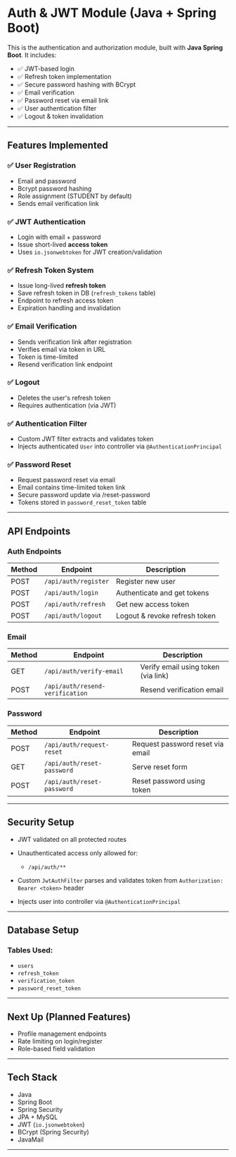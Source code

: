 
# Auth & JWT Module (Java + Spring Boot)

This is the authentication and authorization module, built with **Java Spring Boot**. It includes:

* ✅ JWT-based login
* ✅ Refresh token implementation
* ✅ Secure password hashing with BCrypt
* ✅ Email verification
* ✅ Password reset via email link
* ✅ User authentication filter
* ✅ Logout & token invalidation

---

##  Features Implemented

### ✅ User Registration

* Email and password
* Bcrypt password hashing
* Role assignment (STUDENT by default)
* Sends email verification link

### ✅ JWT Authentication

* Login with email + password
* Issue short-lived **access token**
* Uses `io.jsonwebtoken` for JWT creation/validation

### ✅ Refresh Token System

* Issue long-lived **refresh token**
* Save refresh token in DB (`refresh_tokens` table)
* Endpoint to refresh access token
* Expiration handling and invalidation

### ✅ Email Verification

* Sends verification link after registration
* Verifies email via token in URL
* Token is time-limited
* Resend verification link endpoint

### ✅ Logout

* Deletes the user's refresh token
* Requires authentication (via JWT)

### ✅ Authentication Filter

* Custom JWT filter extracts and validates token
* Injects authenticated `User` into controller via `@AuthenticationPrincipal`

### ✅ Password Reset

* Request password reset via email
* Email contains time-limited token link
* Secure password update via /reset-password
* Tokens stored in `password_reset_token` table

---

##  API Endpoints

###  Auth Endpoints

| Method | Endpoint                        | Description                         |
|--------|---------------------------------|-------------------------------------|
| POST   | `/api/auth/register`            | Register new user                   |
| POST   | `/api/auth/login`               | Authenticate and get tokens         |
| POST   | `/api/auth/refresh`             | Get new access token                |
| POST   | `/api/auth/logout`              | Logout & revoke refresh token       |


###  Email

| Method | Endpoint                        | Description                         |
|--------|---------------------------------|-------------------------------------|
| GET    | `/api/auth/verify-email`        | Verify email using token (via link) |
| POST   | `/api/auth/resend-verification` | Resend verification email           |

###  Password

| Method | Endpoint                   | Description                      |
|--------|----------------------------|----------------------------------|
| POST   | `/api/auth/request-reset`  | Request password reset via email |
| GET    | `/api/auth/reset-password` | Serve reset form                 |
| POST   | `/api/auth/reset-password` | Reset password using token       |

---

##  Security Setup

* JWT validated on all protected routes
* Unauthenticated access only allowed for:

    * `/api/auth/**`
* Custom `JwtAuthFilter` parses and validates token from `Authorization: Bearer <token>` header
* Injects user into controller via `@AuthenticationPrincipal`

---

##  Database Setup

### Tables Used:

* `users`
* `refresh_token`
* `verification_token`
* `password_reset_token`

---

##  Next Up (Planned Features)

* Profile management endpoints
* Rate limiting on login/register
* Role-based field validation

---

##  Tech Stack

* Java
* Spring Boot
* Spring Security
* JPA + MySQL
* JWT (`io.jsonwebtoken`)
* BCrypt (Spring Security)
* JavaMail

---